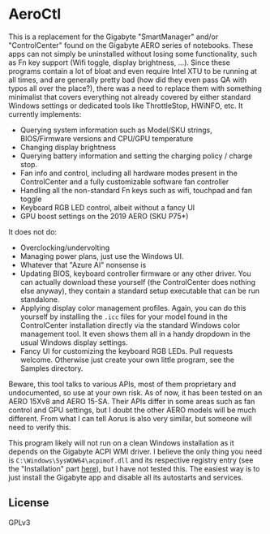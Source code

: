 AeroCtl
=======

This is a replacement for the Gigabyte "SmartManager" and/or "ControlCenter" found on the Gigabyte AERO series of notebooks. These apps can not simply be uninstalled without losing some functionality, such as Fn key support (Wifi toggle, display brightness, ...). Since these programs contain a lot of bloat and even require Intel XTU to be running at all times, and are generally pretty bad (how did they even pass QA with typos all over the place?), there was a need to replace them with something minimalist that covers everything not already covered by either standard Windows settings or dedicated tools like ThrottleStop, HWiNFO, etc. It currently implements:

* Querying system information such as Model/SKU strings, BIOS/Firmware versions and CPU/GPU temperature
* Changing display brightness
* Querying battery information and setting the charging policy / charge stop.
* Fan info and control, including all hardware modes present in the ControlCenter and a fully customizable software fan controller
* Handling all the non-standard Fn keys such as wifi, touchpad and fan toggle
* Keyboard RGB LED control, albeit without a fancy UI
* GPU boost settings on the 2019 AERO (SKU P75*)

It does not do:
* Overclocking/undervolting
* Managing power plans, just use the Windows UI.
* Whatever that "Azure AI" nonsense is
* Updating BIOS, keyboard controller firmware or any other driver. You can actually download these yourself (the ControlCenter does nothing else anyway), they contain a standard setup executable that can be run standalone.
* Applying display color management profiles. Again, you can do this yourself by installing the `.icc` files for your model found in the ControlCenter installation directly via the standard Windows color management tool. It even shows them all in a handy dropdown in the usual Windows display settings.
* Fancy UI for customizing the keyboard RGB LEDs. Pull requests welcome. Otherwise just create your own little program, see the Samples directory.

Beware, this tool talks to various APIs, most of them proprietary and undocumented, so use at your own risk. As of now, it has been tested on an AERO 15Xv8 and AERO 15-SA. Their APIs differ in some areas such as fan control and GPU settings, but I doubt the other AERO models will be much different. From what I can tell Aorus is also very similar, but someone will need to verify this.

This program likely will not run on a clean Windows installation as it depends on the Gigabyte ACPI WMI driver. I believe the only thing you need is `C:\Windows\SysWOW64\acpimof.dll` and its respective registry entry (see the "Installation" part [here](https://github.com/microsoft/Windows-driver-samples/tree/master/wmi/wmiacpi#installation)), but I have not tested this. The easiest way is to just install the Gigabyte app and disable all its autostarts and services.

License
-------

GPLv3